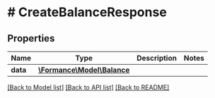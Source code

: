 # # CreateBalanceResponse

## Properties

Name | Type | Description | Notes
------------ | ------------- | ------------- | -------------
**data** | [**\Formance\Model\Balance**](Balance.md) |  |

[[Back to Model list]](../../README.md#models) [[Back to API list]](../../README.md#endpoints) [[Back to README]](../../README.md)
